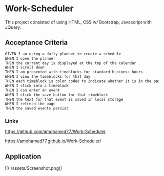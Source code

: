 # Work-Scheduler


This project consisted of using HTML, CSS w/ Bootstrap, Javascript with JQuery.


## Acceptance Criteria

```md
GIVEN I am using a daily planner to create a schedule
WHEN I open the planner
THEN the current day is displayed at the top of the calendar
WHEN I scroll down
THEN I am presented with timeblocks for standard business hours
WHEN I view the timeblocks for that day
THEN each timeblock is color coded to indicate whether it is in the past, present, or future
WHEN I click into a timeblock
THEN I can enter an event
WHEN I click the save button for that timeblock
THEN the text for that event is saved in local storage
WHEN I refresh the page
THEN the saved events persist
```

### Links 

https://github.com/amohamed77/Work-Scheduler

https://amohamed77.github.io/Work-Scheduler/


## Application
![(./assets/Screenshot.png)]
